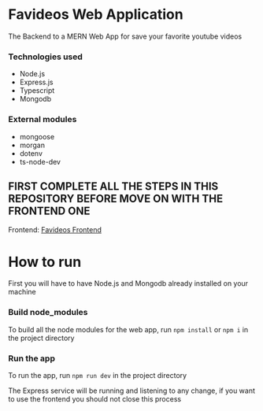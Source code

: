 # Favideos Web Application

The Backend to a MERN Web App for save your favorite youtube videos

### Technologies used

- Node.js
- Express.js
- Typescript
- Mongodb

### External modules

- mongoose
- morgan
- dotenv
- ts-node-dev

## FIRST COMPLETE ALL THE STEPS IN THIS REPOSITORY BEFORE MOVE ON WITH THE FRONTEND ONE

Frontend: [Favideos Frontend](https://github.com/maxrogers78/MERN-FAVIDEOS-FRONTEND)

# How to run

First you will have to have Node.js and Mongodb already installed on your machine

### Build node_modules

To build all the node modules for the web app, run `npm install` or `npm i` in the project directory

### Run the app

To run the app, run `npm run dev` in the project directory

The Express service will be running and listening to any change, if you want to use the frontend you should not close this process
